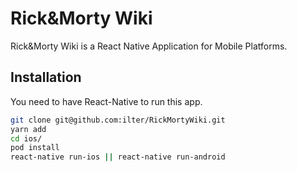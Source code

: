 # Rick&Morty Wiki

Rick&Morty Wiki is a React Native Application for Mobile Platforms.

## Installation

You need to have React-Native to run this app.

```bash
git clone git@github.com:ilter/RickMortyWiki.git
yarn add
cd ios/
pod install
react-native run-ios || react-native run-android
```

